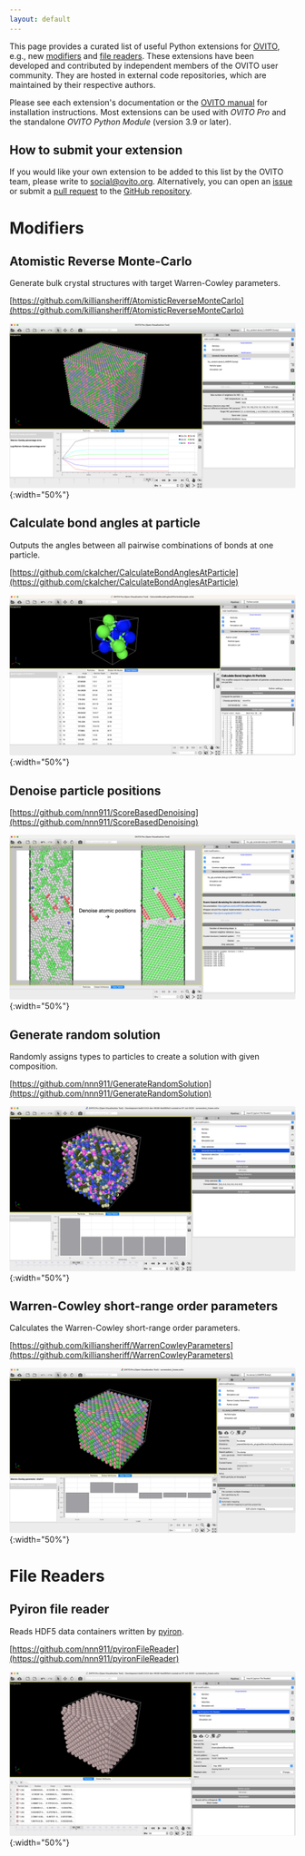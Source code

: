 ```yaml
---
layout: default
---
```


This page provides a curated list of useful Python extensions for [OVITO](https://www.ovito.org/), e.g., new [modifiers](https://ovito.org/docs/dev/python/introduction/custom_modifiers.html) and [file readers](https://ovito.org/docs/dev/python/introduction/custom_file_readers.html). These extensions have been developed and contributed by independent members of the OVITO user community. They are hosted in external code repositories, which are maintained by their respective authors.

Please see each extension's documentation or the [OVITO manual](https://ovito.org/docs/dev/reference/pipelines/modifiers/python_script.html#installing-python-based-extensions-for-ovito-with-pip) for installation instructions. Most extensions can be used with *OVITO Pro* and the standalone *OVITO Python Module* (version 3.9 or later). 

## How to submit your extension

If you would like your own extension to be added to this list by the OVITO team, please write to [social@ovito.org](mailto:social@ovito.org). Alternatively, you can open an [issue](https://github.com/ovito-org/extensions-contrib-page/issues) or submit a [pull request](https://github.com/ovito-org/extensions-contrib-page/pulls) to the [GitHub repository](https://github.com/ovito-org/extensions-contrib-page).

# Modifiers

## Atomistic Reverse Monte-Carlo

Generate bulk crystal structures with target Warren-Cowley parameters.

[https://github.com/killiansheriff/AtomisticReverseMonteCarlo](https://github.com/killiansheriff/AtomisticReverseMonteCarlo)

![Atomistic Reverse Monte-Carlo](./media/modifier/atomisticReverseMonteCarlo.png){:width="50%"}

## Calculate bond angles at particle

Outputs the angles between all pairwise combinations of bonds at one particle.

[https://github.com/ckalcher/CalculateBondAnglesAtParticle](https://github.com/ckalcher/CalculateBondAnglesAtParticle)

![Calculate bond angles at particle](./media/modifier/calculateBondAnglesAtParticleModifier.png){:width="50%"}

## Denoise particle positions

[https://github.com/nnn911/ScoreBasedDenoising](https://github.com/nnn911/ScoreBasedDenoising)

![Denoise particle positions](./media/modifier/scoreBasedDenoising.png){:width="50%"}

## Generate random solution

Randomly assigns types to particles to create a solution with given composition.

[https://github.com/nnn911/GenerateRandomSolution](https://github.com/nnn911/GenerateRandomSolution)

![Generate random solution](./media/modifier/generateRandomSolution.png){:width="50%"}

## Warren-Cowley short-range order parameters

Calculates the Warren-Cowley short-range order parameters.

[https://github.com/killiansheriff/WarrenCowleyParameters](https://github.com/killiansheriff/WarrenCowleyParameters)

![Warren-Cowley short-range order parameters](./media/modifier/warrenCowleySRO.png){:width="50%"}

# File Readers

## Pyiron file reader

Reads HDF5 data containers written by [pyiron](https://pyiron.org/).

[https://github.com/nnn911/pyironFileReader](https://github.com/nnn911/pyironFileReader)

![pyiron file reader](./media/fileReader/pyironFileReader.png){:width="50%"}
